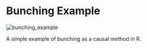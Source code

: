 # Bunching Example

![bunching_example](https://github.com/user-attachments/assets/783779cf-b17d-4be5-92dd-4f5f8270c2c5)

A simple example of bunching as a causal method in R.
